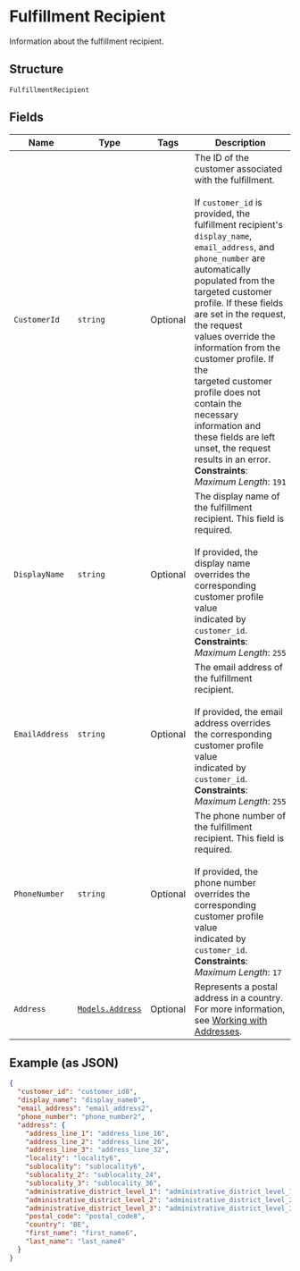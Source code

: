 
# Fulfillment Recipient

Information about the fulfillment recipient.

## Structure

`FulfillmentRecipient`

## Fields

| Name | Type | Tags | Description |
|  --- | --- | --- | --- |
| `CustomerId` | `string` | Optional | The ID of the customer associated with the fulfillment.<br><br>If `customer_id` is provided, the fulfillment recipient's `display_name`,<br>`email_address`, and `phone_number` are automatically populated from the<br>targeted customer profile. If these fields are set in the request, the request<br>values override the information from the customer profile. If the<br>targeted customer profile does not contain the necessary information and<br>these fields are left unset, the request results in an error.<br>**Constraints**: *Maximum Length*: `191` |
| `DisplayName` | `string` | Optional | The display name of the fulfillment recipient. This field is required.<br><br>If provided, the display name overrides the corresponding customer profile value<br>indicated by `customer_id`.<br>**Constraints**: *Maximum Length*: `255` |
| `EmailAddress` | `string` | Optional | The email address of the fulfillment recipient.<br><br>If provided, the email address overrides the corresponding customer profile value<br>indicated by `customer_id`.<br>**Constraints**: *Maximum Length*: `255` |
| `PhoneNumber` | `string` | Optional | The phone number of the fulfillment recipient. This field is required.<br><br>If provided, the phone number overrides the corresponding customer profile value<br>indicated by `customer_id`.<br>**Constraints**: *Maximum Length*: `17` |
| `Address` | [`Models.Address`](../../doc/models/address.md) | Optional | Represents a postal address in a country.<br>For more information, see [Working with Addresses](https://developer.squareup.com/docs/build-basics/working-with-addresses). |

## Example (as JSON)

```json
{
  "customer_id": "customer_id8",
  "display_name": "display_name0",
  "email_address": "email_address2",
  "phone_number": "phone_number2",
  "address": {
    "address_line_1": "address_line_16",
    "address_line_2": "address_line_26",
    "address_line_3": "address_line_32",
    "locality": "locality6",
    "sublocality": "sublocality6",
    "sublocality_2": "sublocality_24",
    "sublocality_3": "sublocality_36",
    "administrative_district_level_1": "administrative_district_level_10",
    "administrative_district_level_2": "administrative_district_level_28",
    "administrative_district_level_3": "administrative_district_level_34",
    "postal_code": "postal_code8",
    "country": "BE",
    "first_name": "first_name6",
    "last_name": "last_name4"
  }
}
```

